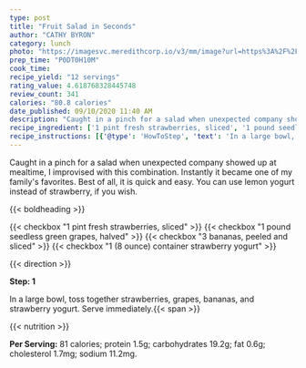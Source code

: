 ```yaml
---
type: post
title: "Fruit Salad in Seconds"
author: "CATHY BYRON"
category: lunch
photo: "https://imagesvc.meredithcorp.io/v3/mm/image?url=https%3A%2F%2Fimages.media-allrecipes.com%2Fuserphotos%2F422238.jpg"
prep_time: "P0DT0H10M"
cook_time: 
recipe_yield: "12 servings"
rating_value: 4.618768328445748
review_count: 341
calories: "80.8 calories"
date_published: 09/10/2020 11:40 AM
description: "Caught in a pinch for a salad when unexpected company showed up at mealtime, I improvised with this combination. Instantly it became one of my family's favorites. Best of all, it is quick and easy. You can use lemon yogurt instead of strawberry, if you wish."
recipe_ingredient: ['1 pint fresh strawberries, sliced', '1 pound seedless green grapes, halved', '3 bananas, peeled and sliced', '1 (8 ounce) container strawberry yogurt']
recipe_instructions: [{'@type': 'HowToStep', 'text': 'In a large bowl, toss together strawberries, grapes, bananas, and strawberry yogurt. Serve immediately.\n'}]
---
```


Caught in a pinch for a salad when unexpected company showed up at mealtime, I improvised with this combination. Instantly it became one of my family's favorites. Best of all, it is quick and easy. You can use lemon yogurt instead of strawberry, if you wish. 

{{< boldheading >}}

{{< checkbox "1 pint fresh strawberries, sliced" >}}
{{< checkbox "1 pound seedless green grapes, halved" >}}
{{< checkbox "3  bananas, peeled and sliced" >}}
{{< checkbox "1 (8 ounce) container strawberry yogurt" >}}


{{< direction >}}

**Step: 1**

In a large bowl, toss together strawberries, grapes, bananas, and strawberry yogurt. Serve immediately.{{< span >}}

{{< nutrition >}}

**Per Serving:** 81 calories; protein 1.5g; carbohydrates 19.2g; fat 0.6g; cholesterol 1.7mg; sodium 11.2mg.